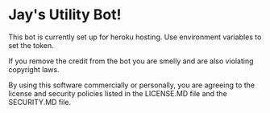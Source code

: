 # Jay's Utility Bot!
This bot is currently set up for heroku hosting. Use environment variables to set the token.

If you remove the credit from the bot you are smelly and are also violating copyright laws.

By using this software commercially or personally, you are agreeing to the license and security policies listed in the LICENSE.MD file and the SECURITY.MD file.
